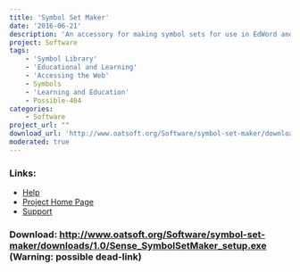 ```yaml
---
title: 'Symbol Set Maker'
date: '2016-06-21'
description: 'An accessory for making symbol sets for use in EdWord and EdWeb. It will instantly convert a file full of images into the correct format to be used in EdWord and EdWeb.'
project: Software
tags:
    - 'Symbol Library'
    - 'Educational and Learning'
    - 'Accessing the Web'
    - Symbols
    - 'Learning and Education'
    - Possible-404
categories:
    - Software
project_url: ""
download_url: 'http://www.oatsoft.org/Software/symbol-set-maker/downloads/1.0/Sense_SymbolSetMaker_setup.exe'
moderated: true
---
```



### Links:
- <a href="http://www.deafblindonline.org.uk/Symbol_Set_Wizard_manual.doc">Help</a>
- <a href="http://www.deafblindonline.org.uk/">Project Home Page</a>
- <a href="http://www.deafblindonline.org.uk/feedback.html">Support</a>

### Download: http://www.oatsoft.org/Software/symbol-set-maker/downloads/1.0/Sense_SymbolSetMaker_setup.exe (Warning: possible dead-link)